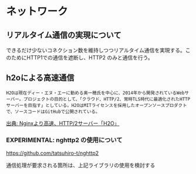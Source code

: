 # ネットワーク

## リアルタイム通信の実現について

できるだけ少ないコネクション数を維持しつつリアルタイム通信を実現する。このためにHTTP1での通信を遮断し、HTTP2
のみと通信を行う。  

## h2oによる高速通信

```
H2Oは現在ディー・エヌ・エーに勤める奥一穂氏を中心に、2014年から開発されているWebサーバー。プロジェクトの目的として、「クラウド、HTTP/2、常時TLS時代に最適化されたHTTPサーバーを目指す」としている。H2OはMITライセンスを採用したオープンソースプロダクトで、ソースコードはGitHubで公開されている。
```
[出典: Nginxより高速、HTTP/2サーバー「H2O」](http://www.atmarkit.co.jp/ait/articles/1512/08/news037.html)

### EXPERIMENTAL: nghttp2 の使用について

https://github.com/tatsuhiro-t/nghttp2

通信処理が要求される箇所は、上記ライブラリの使用を検討する